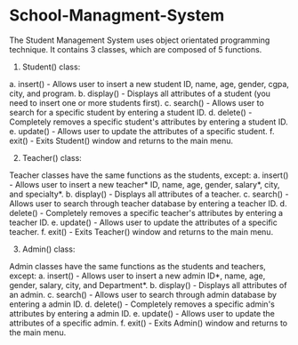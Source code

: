 # School-Managment-System

The Student Management System uses object orientated programming technique. It contains 3 classes, which are composed of 5 functions.

1. Student() class:

a. insert() - Allows user to insert a new student ID, name, age, gender, cgpa, city, and program.
b. display() - Displays all attributes of a student (you need to insert one or more students first).
c. search() - Allows user to search for a specific student by entering a student ID.
d. delete() - Completely removes a specific student's attributes by entering a student ID.
e. update() - Allows user to update the attributes of a specific student.
f. exit() - Exits Student() window and returns to the main menu.

2. Teacher() class:

Teacher classes have the same functions as the students, except:
a. insert() - Allows user to insert a new teacher* ID, name, age, gender, salary*, city, and specialty*.
b. display() - Displays all attributes of a teacher.
c. search() - Allows user to search through teacher database by entering a teacher ID.
d. delete() - Completely removes a specific teacher's attributes by entering a teacher ID.
e. update() - Allows user to update the attributes of a specific teacher.
f. exit() - Exits Teacher() window and returns to the main menu.

3. Admin() class:

Admin classes have the same functions as the students and teachers, except:
a. insert() - Allows user to insert a new admin ID*, name, age, gender, salary, city, and Department*.
b. display() - Displays all attributes of an admin.
c. search() - Allows user to search through admin database by entering a admin ID.
d. delete() - Completely removes a specific admin's attributes by entering a admin ID.
e. update() - Allows user to update the attributes of a specific admin.
f. exit() - Exits Admin() window and returns to the main menu.
